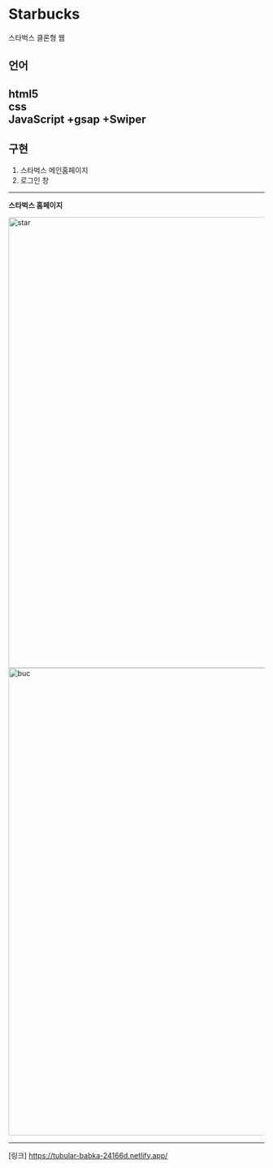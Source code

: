 # Starbucks
스타벅스 클론형 웹
## 언어
**html5**<br>
**css**<br>
**JavaScript**
+gsap 
+Swiper
-----
## 구현
1. 스타벅스 메인홈페이지
2. 로그인 창

-----
**스타벅스 홈페이지**

<img width="888" alt="star" src="https://user-images.githubusercontent.com/109197023/195831045-c4d12bc9-0d91-4869-af50-e8d497c36c0f.PNG">

<img width="921" alt="buc" src="https://user-images.githubusercontent.com/109197023/195842449-99448ed4-418f-482a-a6e7-8d8f269f9fb1.PNG">


***
[링크] https://tubular-babka-24166d.netlify.app/
